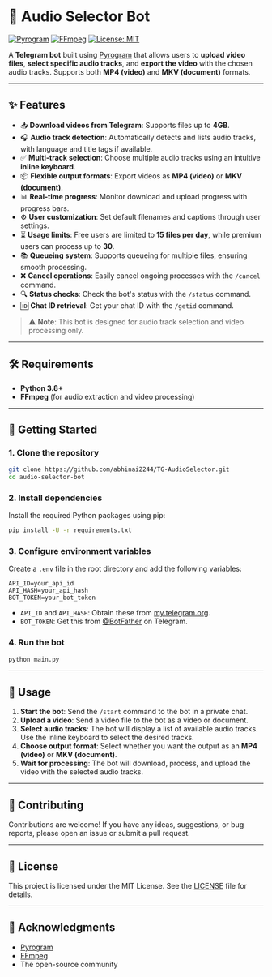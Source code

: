 # 🎵 Audio Selector Bot

[![Pyrogram](https://img.shields.io/badge/Pyrogram-Bot-blue)](https://docs.pyrogram.org/)
[![FFmpeg](https://img.shields.io/badge/Powered%20by-FFmpeg-red)](https://ffmpeg.org/)
[![License: MIT](https://img.shields.io/badge/License-MIT-green.svg)](LICENSE)

A **Telegram bot** built using [Pyrogram](https://docs.pyrogram.org/) that allows users to **upload video files**, **select specific audio tracks**, and **export the video** with the chosen audio tracks. Supports both **MP4 (video)** and **MKV (document)** formats.

---

## ✨ Features

- 📥 **Download videos from Telegram**: Supports files up to **4GB**.
- 🎧 **Audio track detection**: Automatically detects and lists audio tracks, with language and title tags if available.
- ✅ **Multi-track selection**: Choose multiple audio tracks using an intuitive **inline keyboard**.
- 📦 **Flexible output formats**: Export videos as **MP4 (video)** or **MKV (document)**.
- 📊 **Real-time progress**: Monitor download and upload progress with progress bars.
- ⚙️ **User customization**: Set default filenames and captions through user settings.
- ⏳ **Usage limits**: Free users are limited to **15 files per day**, while premium users can process up to **30**.
- 📚 **Queueing system**: Supports queueing for multiple files, ensuring smooth processing.
- ❌ **Cancel operations**: Easily cancel ongoing processes with the `/cancel` command.
- 🔍 **Status checks**: Check the bot's status with the `/status` command.
- 🆔 **Chat ID retrieval**: Get your chat ID with the `/getid` command.

> ⚠️ **Note**: This bot is designed for audio track selection and video processing only.

---

## 🛠 Requirements

- **Python 3.8+**
- **FFmpeg** (for audio extraction and video processing)

---

## 🚀 Getting Started

### 1. Clone the repository

```sh
git clone https://github.com/abhinai2244/TG-AudioSelector.git
cd audio-selector-bot
```

### 2. Install dependencies

Install the required Python packages using pip:

```sh
pip install -U -r requirements.txt
```

### 3. Configure environment variables

Create a `.env` file in the root directory and add the following variables:

```
API_ID=your_api_id
API_HASH=your_api_hash
BOT_TOKEN=your_bot_token
```

- `API_ID` and `API_HASH`: Obtain these from [my.telegram.org](https://my.telegram.org).
- `BOT_TOKEN`: Get this from [@BotFather](https://t.me/BotFather) on Telegram.

### 4. Run the bot

```sh
python main.py
```

---

## 📖 Usage

1. **Start the bot**: Send the `/start` command to the bot in a private chat.
2. **Upload a video**: Send a video file to the bot as a video or document.
3. **Select audio tracks**: The bot will display a list of available audio tracks. Use the inline keyboard to select the desired tracks.
4. **Choose output format**: Select whether you want the output as an **MP4 (video)** or **MKV (document)**.
5. **Wait for processing**: The bot will download, process, and upload the video with the selected audio tracks.

---

## 🤝 Contributing

Contributions are welcome! If you have any ideas, suggestions, or bug reports, please open an issue or submit a pull request.

---

## 📝 License

This project is licensed under the MIT License. See the [LICENSE](LICENSE) file for details.

---

## 🙏 Acknowledgments

- [Pyrogram](https://docs.pyrogram.org/)
- [FFmpeg](https://ffmpeg.org/)
- The open-source community
